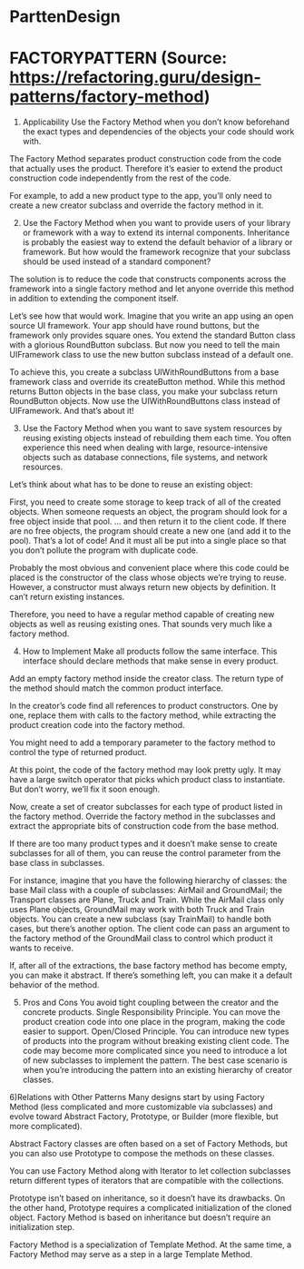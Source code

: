 # ParttenDesign
# FACTORYPATTERN (Source: https://refactoring.guru/design-patterns/factory-method)

1) Applicability
Use the Factory Method when you don’t know beforehand the exact types and dependencies of the objects your code should work with.

The Factory Method separates product construction code from the code that actually uses the product. Therefore it’s easier to extend the product construction code independently from the rest of the code.

For example, to add a new product type to the app, you’ll only need to create a new creator subclass and override the factory method in it.



2) Use the Factory Method when you want to provide users of your library or framework with a way to extend its internal components.
Inheritance is probably the easiest way to extend the default behavior of a library or framework. But how would the framework recognize that your subclass should be used instead of a standard component?

The solution is to reduce the code that constructs components across the framework into a single factory method and let anyone override this method in addition to extending the component itself.

Let’s see how that would work. Imagine that you write an app using an open source UI framework. Your app should have round buttons, but the framework only provides square ones. You extend the standard Button class with a glorious RoundButton subclass. But now you need to tell the main UIFramework class to use the new button subclass instead of a default one.

To achieve this, you create a subclass UIWithRoundButtons from a base framework class and override its createButton method. While this method returns Button objects in the base class, you make your subclass return RoundButton objects. Now use the UIWithRoundButtons class instead of UIFramework. And that’s about it!



3) Use the Factory Method when you want to save system resources by reusing existing objects instead of rebuilding them each time.
You often experience this need when dealing with large, resource-intensive objects such as database connections, file systems, and network resources.

Let’s think about what has to be done to reuse an existing object:

First, you need to create some storage to keep track of all of the created objects.
When someone requests an object, the program should look for a free object inside that pool.
… and then return it to the client code.
If there are no free objects, the program should create a new one (and add it to the pool).
That’s a lot of code! And it must all be put into a single place so that you don’t pollute the program with duplicate code.

Probably the most obvious and convenient place where this code could be placed is the constructor of the class whose objects we’re trying to reuse. However, a constructor must always return new objects by definition. It can’t return existing instances.

Therefore, you need to have a regular method capable of creating new objects as well as reusing existing ones. That sounds very much like a factory method.

4) How to Implement
Make all products follow the same interface. This interface should declare methods that make sense in every product.

Add an empty factory method inside the creator class. The return type of the method should match the common product interface.

In the creator’s code find all references to product constructors. One by one, replace them with calls to the factory method, while extracting the product creation code into the factory method.

You might need to add a temporary parameter to the factory method to control the type of returned product.

At this point, the code of the factory method may look pretty ugly. It may have a large switch operator that picks which product class to instantiate. But don’t worry, we’ll fix it soon enough.

Now, create a set of creator subclasses for each type of product listed in the factory method. Override the factory method in the subclasses and extract the appropriate bits of construction code from the base method.

If there are too many product types and it doesn’t make sense to create subclasses for all of them, you can reuse the control parameter from the base class in subclasses.

For instance, imagine that you have the following hierarchy of classes: the base Mail class with a couple of subclasses: AirMail and GroundMail; the Transport classes are Plane, Truck and Train. While the AirMail class only uses Plane objects, GroundMail may work with both Truck and Train objects. You can create a new subclass (say TrainMail) to handle both cases, but there’s another option. The client code can pass an argument to the factory method of the GroundMail class to control which product it wants to receive.

If, after all of the extractions, the base factory method has become empty, you can make it abstract. If there’s something left, you can make it a default behavior of the method.

5) Pros and Cons
You avoid tight coupling between the creator and the concrete products.
Single Responsibility Principle. You can move the product creation code into one place in the program, making the code easier to support.
Open/Closed Principle. You can introduce new types of products into the program without breaking existing client code.
The code may become more complicated since you need to introduce a lot of new subclasses to implement the pattern. The best case scenario is when you’re introducing the pattern into an existing hierarchy of creator classes.


6)Relations with Other Patterns
Many designs start by using Factory Method (less complicated and more customizable via subclasses) and evolve toward Abstract Factory, Prototype, or Builder (more flexible, but more complicated).

Abstract Factory classes are often based on a set of Factory Methods, but you can also use Prototype to compose the methods on these classes.

You can use Factory Method along with Iterator to let collection subclasses return different types of iterators that are compatible with the collections.

Prototype isn’t based on inheritance, so it doesn’t have its drawbacks. On the other hand, Prototype requires a complicated initialization of the cloned object. Factory Method is based on inheritance but doesn’t require an initialization step.

Factory Method is a specialization of Template Method. At the same time, a Factory Method may serve as a step in a large Template Method.
